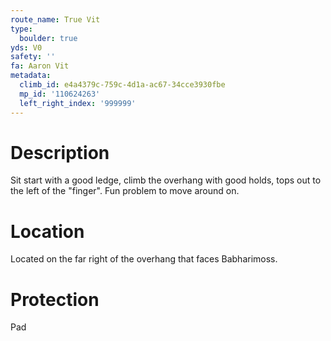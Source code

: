 ```yaml
---
route_name: True Vit
type:
  boulder: true
yds: V0
safety: ''
fa: Aaron Vit
metadata:
  climb_id: e4a4379c-759c-4d1a-ac67-34cce3930fbe
  mp_id: '110624263'
  left_right_index: '999999'
---
```

# Description
Sit start with a good ledge, climb the overhang with good holds, tops out to the left of the "finger". Fun problem to move around on.

# Location
Located on the far right of the overhang that faces Babharimoss.

# Protection
Pad
